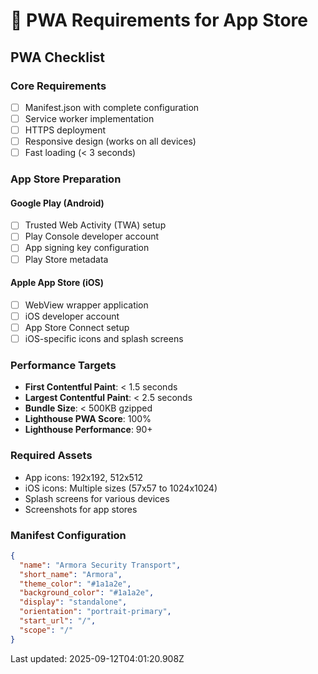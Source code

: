 # 📲 PWA Requirements for App Store

## PWA Checklist

### Core Requirements
- [ ] Manifest.json with complete configuration
- [ ] Service worker implementation
- [ ] HTTPS deployment
- [ ] Responsive design (works on all devices)
- [ ] Fast loading (< 3 seconds)

### App Store Preparation

#### Google Play (Android)
- [ ] Trusted Web Activity (TWA) setup
- [ ] Play Console developer account
- [ ] App signing key configuration
- [ ] Play Store metadata

#### Apple App Store (iOS)  
- [ ] WebView wrapper application
- [ ] iOS developer account
- [ ] App Store Connect setup
- [ ] iOS-specific icons and splash screens

### Performance Targets
- **First Contentful Paint**: < 1.5 seconds
- **Largest Contentful Paint**: < 2.5 seconds  
- **Bundle Size**: < 500KB gzipped
- **Lighthouse PWA Score**: 100%
- **Lighthouse Performance**: 90+

### Required Assets
- App icons: 192x192, 512x512
- iOS icons: Multiple sizes (57x57 to 1024x1024)
- Splash screens for various devices
- Screenshots for app stores

### Manifest Configuration
```json
{
  "name": "Armora Security Transport",
  "short_name": "Armora",
  "theme_color": "#1a1a2e",
  "background_color": "#1a1a2e", 
  "display": "standalone",
  "orientation": "portrait-primary",
  "start_url": "/",
  "scope": "/"
}
```

Last updated: 2025-09-12T04:01:20.908Z

